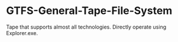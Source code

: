 # GTFS-General-Tape-File-System
Tape that supports almost all technologies. Directly operate using Explorer.exe.
